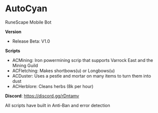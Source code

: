 # AutoCyan
RuneScape Mobile Bot

**Version**
- Release Beta: V1.0

**Scripts**
- ACMining: Iron powermining scrip that supports Varrock East and the Mining Guild
- ACFletching: Makes shortbows(u) or Longbows(u)
- ACDuster: Uses a pestle and mortar on many items to turn them into dust
- ACHerblore: Cleans herbs (8k per hour)

**Discord**: https://discord.gg/rDntamv

All scripts have built in Anti-Ban and error detection
